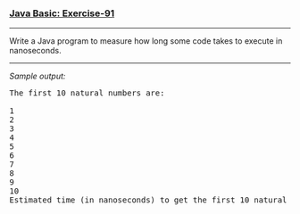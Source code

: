 ### [Java Basic: Exercise-91](https://www.w3resource.com/java-exercises/basic/java-basic-exercise-91.php)

***
<p>Write a Java program to measure how long some code takes to execute in nanoseconds.</p>

***
_Sample output:_
<pre class="output">The first 10 natural numbers are:                                      
                                                                       
1                                                                      
2                                                                      
3                                                                      
4                                                                      
5                                                                      
6                                                                      
7                                                                      
8                                                                      
9                                                                      
10                                                                     
Estimated time (in nanoseconds) to get the first 10 natural numbers: 291045
</pre>